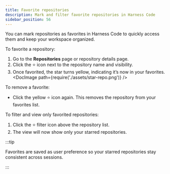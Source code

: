 ```yaml
---
title: Favorite repositories
description: Mark and filter favorite repositories in Harness Code
sidebar_position: 56
---
```


You can mark repositories as favorites in Harness Code to quickly access them and keep your workspace organized.

To favorite a repository:

1. Go to the **Repositories** page or repository details page.
2. Click the ⭐ icon next to the repository name and visibility.
3. Once favorited, the star turns yellow, indicating it’s now in your favorites.
<DocImage path={require('./assets/star-repo.png')} />

To remove a favorite:

- Click the yellow ⭐ icon again. This removes the repository from your favorites list.

To filter and view only favorited repositories:

1. Click the ⭐ filter icon above the repository list.
2. The view will now show only your starred repositories.

:::tip

Favorites are saved as user preference so your starred repositories stay consistent across sessions.

:::

